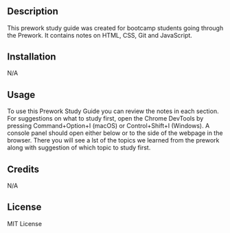 # <Prework-Study-Guide-Webpage>

## Description

This prework study guide was created for bootcamp students going through the Prework. It contains notes on HTML, CSS, Git and JavaScript.

## Installation

N/A

## Usage

To use this Prework Study Guide you can review the notes in each section. For suggestions on what to study first, open the Chrome DevTools by pressing Command+Option+I (macOS) or Control+Shift+I (Windows). A console panel should open either below or to the side of the webpage in the browser. There you will see a lst of the topics we learned from the prework along with suggestion of which topic to study first.

## Credits

N/A

## License

MIT License

